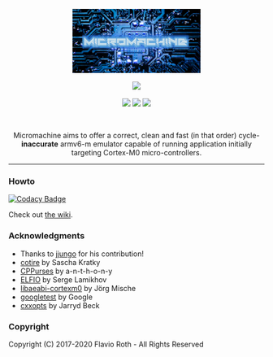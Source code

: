 
<p align="center">
  <img width="50%" src="docs/images/micromachine-logo.png" />
</p>

<p align="center">
    <img src="https://img.shields.io/github/workflow/status/flavioroth/micromachine/MicroMachine CI?style=for-the-badge" />
</p>

<p align="center">
    <img src="https://img.shields.io/github/last-commit/flavioroth/micromachine?style=for-the-badge" />
    <img src="https://img.shields.io/github/commit-activity/w/flavioroth/micromachine?style=for-the-badge" />
    <img src="https://img.shields.io/github/contributors/flavioroth/micromachine?style=for-the-badge" />
</p>

<br/>

<p align="center">
Micromachine aims to offer a correct, clean and fast (in that order) cycle-<b>inaccurate</b> armv6-m emulator capable of running application initially targeting Cortex-M0 micro-controllers.
</p>


***


### Howto

[![Codacy Badge](https://api.codacy.com/project/badge/Grade/01a5411f1f3042029d564195cab98b28)](https://app.codacy.com/manual/flavioroth/micromachine?utm_source=github.com&utm_medium=referral&utm_content=flavioroth/micromachine&utm_campaign=Badge_Grade_Dashboard)

Check out [the wiki](https://github.com/flavioroth/micromachine/wiki).

### Acknowledgments
* Thanks to [jjungo](https://github.com/jjungo) for his contribution!
* [cotire](https://github.com/sakra/cotire) by Sascha Kratky
* [CPPurses](https://github.com/a-n-t-h-o-n-y/CPPurses) by a-n-t-h-o-n-y
* [ELFIO](https://github.com/serge1/ELFIO) by Serge Lamikhov
* [libaeabi-cortexm0](https://github.com/bobbl/libaeabi-cortexm0) by
  Jörg Mische
* [googletest](https://github.com/google/googletest) by Google
* [cxxopts](https://github.com/jarro2783/cxxopts) by Jarryd Beck


### Copyright
Copyright (C) 2017-2020 Flavio Roth - All Rights Reserved


